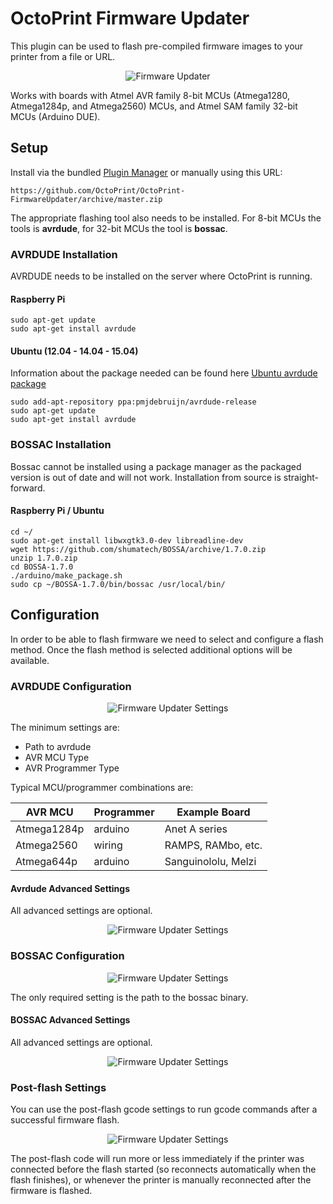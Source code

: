 # OctoPrint Firmware Updater

This plugin can be used to flash pre-compiled firmware images to your printer from a file or URL.

<p align="center"><img  alt="Firmware Updater" src="extras/img/updater.png"></p>

Works with boards with Atmel AVR family 8-bit MCUs (Atmega1280, Atmega1284p, and Atmega2560) MCUs, and Atmel SAM family 32-bit MCUs (Arduino DUE).

## Setup

Install via the bundled [Plugin Manager](https://github.com/foosel/OctoPrint/wiki/Plugin:-Plugin-Manager)
or manually using this URL:

    https://github.com/OctoPrint/OctoPrint-FirmwareUpdater/archive/master.zip

The appropriate flashing tool also needs to be installed.  For 8-bit MCUs the tools is **avrdude**, for 32-bit MCUs the tool is **bossac**.

### AVRDUDE Installation

AVRDUDE needs to be installed on the server where OctoPrint is running.

#### Raspberry Pi

```
sudo apt-get update
sudo apt-get install avrdude
```

#### Ubuntu (12.04 - 14.04 - 15.04)

Information about the package needed can be found here [Ubuntu avrdude package](https://launchpad.net/ubuntu/+source/avrdude)

```
sudo add-apt-repository ppa:pmjdebruijn/avrdude-release
sudo apt-get update
sudo apt-get install avrdude
```

### BOSSAC Installation
Bossac cannot be installed using a package manager as the packaged version is out of date and will not work.  Installation from source is straight-forward.

#### Raspberry Pi / Ubuntu

```
cd ~/
sudo apt-get install libwxgtk3.0-dev libreadline-dev
wget https://github.com/shumatech/BOSSA/archive/1.7.0.zip
unzip 1.7.0.zip
cd BOSSA-1.7.0
./arduino/make_package.sh
sudo cp ~/BOSSA-1.7.0/bin/bossac /usr/local/bin/
```

## Configuration

In order to be able to flash firmware we need to select and configure a flash method.  Once the flash method is selected additional options will be available.

### AVRDUDE Configuration
<p align="center"><img  alt="Firmware Updater Settings" src="extras/img/avrdude-settings.png"></p>

The minimum settings are:
* Path to avrdude
* AVR MCU Type
* AVR Programmer Type

Typical MCU/programmer combinations are:

| AVR MCU | Programmer | Example Board |
| --- | --- | --- |
| Atmega1284p | arduino | Anet A series |
| Atmega2560 | wiring | RAMPS, RAMbo, etc. |
| Atmega644p | arduino | Sanguinololu, Melzi |

#### Avrdude Advanced Settings
All advanced settings are optional.
<p align="center"><img  alt="Firmware Updater Settings" src="extras/img/avrdude-adv.png"></p>

### BOSSAC Configuration
<p align="center"><img  alt="Firmware Updater Settings" src="extras/img/bossac-settings.png"></p>
The only required setting is the path to the bossac binary.

#### BOSSAC Advanced Settings
All advanced settings are optional.
<p align="center"><img  alt="Firmware Updater Settings" src="extras/img/bossac-adv.png"></p>

### Post-flash Settings
You can use the post-flash gcode settings to run gcode commands after a successful firmware flash.
<p align="center"><img  alt="Firmware Updater Settings" src="extras/img/post-flash.png"></p>
The post-flash code will run more or less immediately if the printer was connected before the flash started (so reconnects automatically when the flash finishes), or whenever the printer is manually reconnected after the firmware is flashed.
